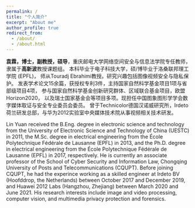```yaml
---
permalink: /
title: "个人简介"
excerpt: "About me"
author_profile: true
redirect_from: 
  - /about/
  - /about.html
---
```


**袁霖，博士，副教授，硕导**，重庆邮电大学网络空间安全与信息法学院专任教师，隶属于**高新波**教授课题组。
本科毕业于电子科技大学，硕/博毕业于洛桑联邦理工学院 (EPFL)，
师从Touradj Ebrahimi教授。研究兴趣包括图像视频安全与隐私保护。
发表学术论文15余篇，获授权专利3件，主持国家自然科学基金项目1项与省部级项目4项，
参与国家自然科学基金创新研究群体、区域联合基金项目，欧盟Horizon2020，
以及瑞士国家基金会等项目多项。现担任中国图象图形学学会数字媒体取证与安全专业委员会委员。
曾于Technicolor德国汉诺威研究所，Irdeto荷兰研发总部，与华为2012实验室中央媒体技术院从事视频相关技术研发。

Lin Yuan received the B.Eng. degree in electronic science and technology 
from the University of Electronic Science and Technology of China (UESTC) in 2011, 
the M.Sc. degree in electrical engineering from the École Polytechnique Fédérale de Lausanne (EPFL) in 2013, 
and the Ph.D. degree in electrical engineering from the École Polytechnique Fédérale de Lausanne (EPFL) in 2017, 
respectively. He is currently an associate professor of the School of Cyber Security and Information Law, 
Chongqing University of Posts and Telecommunications (CQUPT). 
Before joining CQUPT, he had the experince working as a skilled engineer at Irdeto BV 
(Hoofddrop, the Netherlands) between October 2017 and December 2019, 
and Huawei 2012 Labs (Hangzhou, Zhejiang) between March 2020 and June 2021. 
His research interests include image and video processing, computer vision, 
and multimedia privacy protection and forensics.
